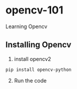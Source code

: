 # opencv-101
Learning Opencv


## Installing Opencv

1. install opencv2
  ```
pip install opencv-python
```
2. Run the code 
